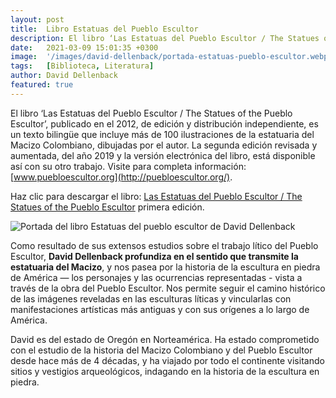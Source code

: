 ```yaml
---
layout: post
title:  Libro Estatuas del Pueblo Escultor
description: El libro ‘Las Estatuas del Pueblo Escultor / The Statues of the Pueblo Escultor’, publicado en el 2012, de edición y distribución independiente
date:   2021-03-09 15:01:35 +0300
image:  '/images/david-dellenback/portada-estatuas-pueblo-escultor.webp'
tags:   [Biblioteca, Literatura]
author: David Dellenback
featured: true
---
```

El libro ‘Las Estatuas del Pueblo Escultor / The Statues of the Pueblo Escultor’, publicado en el 2012, de edición y distribución independiente, es un texto bilingüe que incluye más de 100 ilustraciones de la estatuaria del Macizo Colombiano, dibujadas por el autor. La segunda edición revisada y aumentada, del año 2019 y la versión electrónica del libro, está disponible así con su otro trabajo. Visite para completa información: [www.puebloescultor.org](http://puebloescultor.org/).

Haz clic para descargar el libro: [Las Estatuas del Pueblo Escultor / The Statues of the Pueblo Escultor]({{site.baseurl}}/biblioteca) primera edición.

![Portada del libro Estatuas del pueblo escultor de David Dellenback]({{site.baseurl}}/images/david-dellenback/libro-estatuas-pueblo-escultor-a.webp "Libro Estatuas del Pueblo Escultor")

Como resultado de sus extensos estudios sobre el trabajo lítico del Pueblo Escultor, **David Dellenback profundiza en el sentido que transmite la estatuaria del Macizo**, y nos pasea por la historia de la escultura en piedra de América — los personajes y las ocurrencias representadas - vista a través de la obra del Pueblo Escultor. Nos permite seguir el camino histórico de las imágenes reveladas en las esculturas líticas y vincularlas con manifestaciones artísticas más antiguas y con sus orígenes a lo largo de América.

David es del estado de Oregón en Norteamérica. Ha estado comprometido con el estudio de la historia del Macizo Colombiano y del Pueblo Escultor desde hace más de 4 décadas, y ha viajado por todo el continente visitando sitios y vestigios arqueológicos, indagando en la historia de la escultura en piedra.
